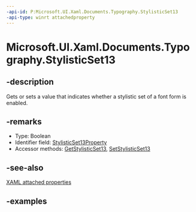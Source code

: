 ```yaml
---
-api-id: P:Microsoft.UI.Xaml.Documents.Typography.StylisticSet13
-api-type: winrt attachedproperty
---
```


# Microsoft.UI.Xaml.Documents.Typography.StylisticSet13

<!--
see GetStylisticSet13, and SetStylisticSet13
-->

## -description

Gets or sets a value that indicates whether a stylistic set of a font form is enabled.

## -remarks

<ul><li>Type: Boolean</li><li>Identifier field: <a href="/uwp/api/windows.ui.xaml.documents.typography.stylisticset13property">StylisticSet13Property</a></li><li>Accessor methods: <a href="/uwp/api/windows.ui.xaml.documents.typography.getstylisticset13">GetStylisticSet13</a>, <a href="/uwp/api/windows.ui.xaml.documents.typography.setstylisticset13">SetStylisticSet13</a></li></ul>

## -see-also

[XAML attached properties](/windows/uwp/xaml-platform/attached-properties-overview)

## -examples


